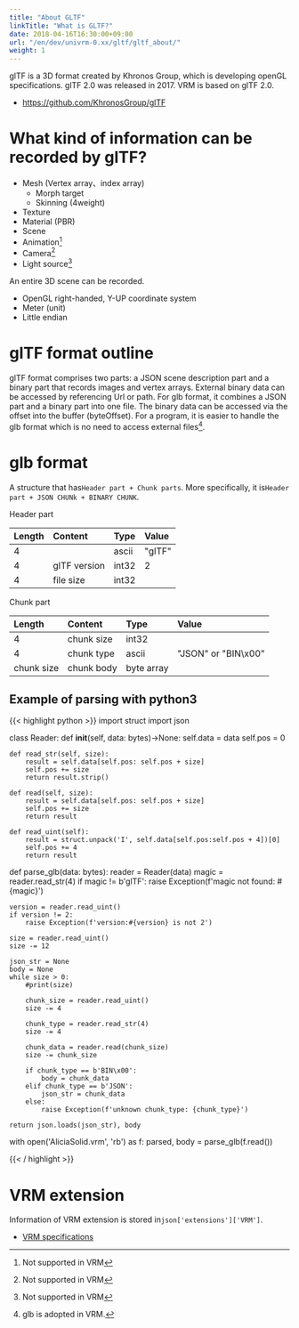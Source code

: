 ```yaml
---
title: "About GLTF"
linkTitle: "What is GLTF?"
date: 2018-04-16T16:30:00+09:00
url: "/en/dev/univrm-0.xx/gltf/gltf_about/"
weight: 1
---
```


glTF is a 3D format created by Khronos Group, which is developing openGL specifications. glTF 2.0 was released in 2017. VRM is based on glTF 2.0.

* https://github.com/KhronosGroup/glTF

# What kind of information can be recorded by glTF?

* Mesh (Vertex array、index array)
    * Morph target
    * Skinning (4weight)
* Texture
* Material (PBR)
* Scene
* Animation[^vrm_not_supported]
* Camera[^vrm_not_supported]
* Light source[^vrm_not_supported]

An entire 3D scene can be recorded.

* OpenGL right-handed, Y-UP coordinate system
* Meter (unit)
* Little endian

[^vrm_not_supported]: Not supported in VRM

# glTF format outline

glTF format comprises two parts: a JSON scene description part and a binary part that records images and vertex arrays. External binary data can be accessed by referencing Url or path. For glb format, it combines a JSON part and a binary part into one file. The binary data can be accessed via the offset into the buffer (byteOffset). For a program, it is easier to handle the glb format which is no need to access external files[^VRM_glb].

[^VRM_glb]: glb is adopted in VRM.

# glb format

A structure that has``Header part + Chunk parts``.
More specifically, it is``Header part + JSON CHUNk + BINARY CHUNK``.

Header part

|Length|Content          |Type   |Value|
|:---|:------------|:----|:-----|
|4   |             |ascii|"glTF"|
|4   |glTF version|int32|2|
|4   |file size    |int32| |

Chunk part

|Length      |Content       |Type   |Value|
|:---------|:---------|:----|:-----|
|4         |chunk size|int32||
|4         |chunk type|ascii|"JSON" or "BIN\x00"|
|chunk size|chunk body|byte array||

## Example of parsing with python3

{{< highlight python >}}
import struct
import json

class Reader:
    def __init__(self, data: bytes)->None:
        self.data = data
        self.pos = 0

    def read_str(self, size):
        result = self.data[self.pos: self.pos + size]
        self.pos += size
        return result.strip()

    def read(self, size):
        result = self.data[self.pos: self.pos + size]
        self.pos += size
        return result

    def read_uint(self):
        result = struct.unpack('I', self.data[self.pos:self.pos + 4])[0]
        self.pos += 4
        return result


def parse_glb(data: bytes):
    reader = Reader(data)
    magic = reader.read_str(4)
    if  magic != b'glTF':
        raise Exception(f'magic not found: #{magic}')

    version = reader.read_uint()
    if version != 2:
        raise Exception(f'version:#{version} is not 2')

    size = reader.read_uint()
    size -= 12

    json_str = None
    body = None
    while size > 0:
        #print(size)

        chunk_size = reader.read_uint()
        size -= 4

        chunk_type = reader.read_str(4)
        size -= 4

        chunk_data = reader.read(chunk_size)
        size -= chunk_size

        if chunk_type == b'BIN\x00':
            body = chunk_data
        elif chunk_type == b'JSON':
            json_str = chunk_data
        else:
            raise Exception(f'unknown chunk_type: {chunk_type}')

    return json.loads(json_str), body


with open('AliciaSolid.vrm', 'rb') as f:
    parsed, body = parse_glb(f.read())

{{< / highlight >}}

# VRM extension
Information of VRM extension is stored in``json['extensions']['VRM']``.

* [VRM specifications](https://github.com/vrm-c/vrm-specification/blob/master/specification/0.0/README.md)